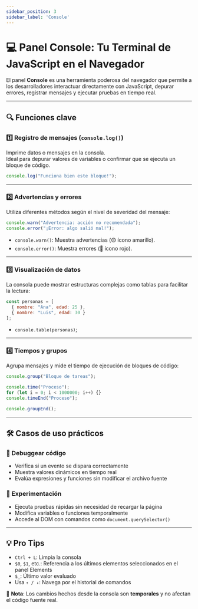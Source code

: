```yaml
---
sidebar_position: 3
sidebar_label: 'Console'
---
```


# 💻 Panel Console: Tu Terminal de JavaScript en el Navegador

El panel **Console** es una herramienta poderosa del navegador que permite a los desarrolladores interactuar directamente con JavaScript, depurar errores, registrar mensajes y ejecutar pruebas en tiempo real.

---

## 🔍 Funciones clave

### 1️⃣ Registro de mensajes (`console.log()`)

Imprime datos o mensajes en la consola.  
Ideal para depurar valores de variables o confirmar que se ejecuta un bloque de código.

```js title="Ejemplo simple"
console.log("Funciona bien este bloque!");
```
---

### 2️⃣ Advertencias y errores

Utiliza diferentes métodos según el nivel de severidad del mensaje:

```js title="Mensajes de advertencia y error"
console.warn("Advertencia: acción no recomendada");
console.error("¡Error: algo salió mal!");
```

- `console.warn()`: Muestra advertencias (🟡 ícono amarillo).
- `console.error()`: Muestra errores (🔴 ícono rojo).

---

### 3️⃣ Visualización de datos
La consola puede mostrar estructuras complejas como tablas para facilitar la lectura:

```js title="Visualización de datos"
const personas = [
  { nombre: "Ana", edad: 25 },
  { nombre: "Luis", edad: 30 }
];
```
- `console.table(personas)`;

---

### 4️⃣ Tiempos y grupos
Agrupa mensajes y mide el tiempo de ejecución de bloques de código:

```js title="tiempos y grupos"
console.group("Bloque de tareas");

console.time("Proceso");
for (let i = 0; i < 1000000; i++) {}
console.timeEnd("Proceso");

console.groupEnd();
```
---

## 🛠️ Casos de uso prácticos

### 🔧 Debuggear código

- Verifica si un evento se dispara correctamente  
- Muestra valores dinámicos en tiempo real  
- Evalúa expresiones y funciones sin modificar el archivo fuente

### 🧪 Experimentación

- Ejecuta pruebas rápidas sin necesidad de recargar la página  
- Modifica variables o funciones temporalmente  
- Accede al DOM con comandos como `document.querySelector()`

---

## 💡 Pro Tips

- `Ctrl + L`: Limpia la consola  
- `$0`, `$1`, etc.: Referencia a los últimos elementos seleccionados en el panel Elements  
- `$_`: Último valor evaluado  
- Usa `↑ / ↓`: Navega por el historial de comandos

📌 **Nota**: Los cambios hechos desde la consola son **temporales** y no afectan el código fuente real.
